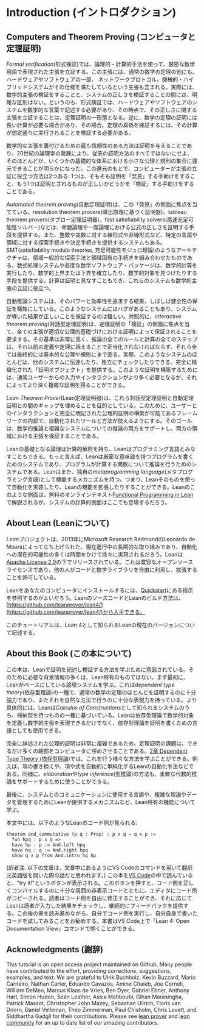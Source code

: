 # Introduction (イントロダクション)

## Computers and Theorem Proving (コンピュータと定理証明)

*Formal verification*(形式検証)では、論理的・計算的手法を使って、厳密な数学用語で表現された主張を立証する。この主張には、通常の数学の定理の他にも、ハードウェアやソフトウェアの一部、 ネットワークプロトコル、機械的・ハイブリッドシステムがその仕様を満たしているという主張も含まれる。実際には、数学的主張の検証をすることと、システムの正しさを検証することの間には、明確な区別はない。というのも、形式検証では、ハードウェアやソフトウェアのシステムを数学的な言葉で記述する必要があり、その時点で、その正しさに関する主張を立証することは、定理証明の一形態となる。逆に、数学の定理の証明には長い計算が必要な場合があり、その場合、定理の真偽を検証するには、その計算が想定通りに実行されることを検証する必要がある。

数学的な主張を裏付けるための最も信頼性のある方法は証明を与えることであり、20世紀の論理学の発展により、従来の証明方法のすべてではないにせよ、そのほとんどが、いくつかの基礎的な体系における小さな公理と規則の集合に還元できることが明らかになった。この還元のもとで、コンピューターが主張の立証に役立つ方法は2つある: 1つは、そもそも証明を「発見」する手助けをすること、もう1つは証明とされるものが正しいかどうかを「検証」する手助けをすることである。

*Automated theorem proving*(自動定理証明)は、この「発見」の側面に焦点を当てている。resolution theorem provers(導出原理に基づく証明器)、tableau theorem provers(タブロー定理証明器)、fast satisfiability solvers(高速充足可能性ソルバー)などは、命題論理や一階論理における公式の正しさを証明する手段を提供する。また、整数や実数に対する線形式や非線形式など、特定の言語や領域に対する探索手続きや決定手続きを提供するシステムもある。SMT(satisfiability modulo theories, 充足可能性モジュロ理論)のようなアーキテクチャは、領域一般的な探索手法と領域固有の手続きを組み合わせたものである。数式処理システムや高度な数学ソフトウェア・パッケージは、数学的計算を実行したり、数学的上界または下界を確立したり、数学的対象を見つけたりする手段を提供する。計算は証明と見なすこともでき、これらのシステムも数学的主張の立証に役立つ。

自動推論システムは、そのパワーと効率性を追求する結果、しばしば健全性の保証を犠牲にしている。このようなシステムにはバグがあることもあり、システムが導いた結果が正しいことを保証するのは難しい。対照的に、*interactive theorem proving*(対話型定理証明)は、定理証明の「検証」の側面に焦点を当て、全ての主張が適切な公理的基礎づけにおける証明によって保証されることを要求する。その基準は非常に高く、推論の全てのルールと計算の全てのステップは、それ以前の定義や定理に訴えることで正当化されなければならず、それら全ては最終的には基本的な公理や規則にまで遡る。実際、このようなシステムのほとんどは、他のシステムに伝達したり、独立にチェックしたりできる、完全に精緻化された「証明オブジェクト」を提供する。このような証明を構築するためには、通常ユーザーからの入力やインタラクションがより多く必要となるが、それによってより深く複雑な証明を得ることができる。

*Lean Theorem Prover*(Lean定理証明器)は、これら対話型定理証明と自動定理証明との間のギャップを埋めることを目的としている。このために、ユーザーとのインタラクションと完全に明記された公理的証明の構築が可能であるフレームワークの内部で、自動化されたツールと方法が使えるようにする。そのゴールは、数学的推論と複雑なシステムについての推論の両方をサポートし、両方の領域における主張を検証することである。

Leanの基礎となる論理は計算的解釈を持ち、Leanはプログラミング言語とみなすこともできる。もっと言えば、Leanは厳密な意味論を持つプログラムを書くためのシステムであり、プログラムが計算する関数について推論を行うためのシステムである。Leanはまた、独自の*metaprogramming language*(メタプログラミング言語)として機能するメカニズムを持つ。つまり、Leanそのものを使って自動化を実装したり、Leanの機能を拡張したりすることができる。Leanのこのような側面は、無料のオンラインテキスト[Functional Programming in Lean](https://lean-lang.org/functional_programming_in_lean/)で解説されるが、システムの計算的側面はここでも登場するだろう。

## About Lean (Leanについて)

*Lean*プロジェクトは、2013年にMicrosoft Research RedmondのLeonardo de Mouraによって立ち上げられた、現在進行中の長期的な取り組みであり、自動化への潜在的可能性の多くは時間をかけて徐々に実現されるだろう。Leanは[Apache License 2.0](LICENSE)の下でリリースされている。これは寛容なオープンソースライセンスであり、他の人がコードと数学ライブラリを自由に利用し、拡張することを許可している。

Leanをあなたのコンピュータにインストールするには、[Quickstart](https://lean-lang.org/lean4/doc/quickstart.html)にある指示を参照するのがよいだろう。LeanのソースコードとLeanのビルド方法は、[https://github.com/leanprover/lean4/](https://github.com/leanprover/lean4/)から入手できる。

このチュートリアルは、Lean 4として知られるLeanの現在のバージョンについて記述する。

## About this Book (この本について)

この本は、Leanで証明を記述し検証する方法を学ぶために意図されている。そのために必要な背景情報の多くは、Lean特有のものではない。まず最初に、Leanがベースにしている論理システムを学ぶ。これは*dependent type theory*(依存型理論)の一種で、通常の数学の定理のほとんどを証明するのに十分強力であり、またそれを自然な方法で行うのに十分な表現力を持っている。より具体的には、Leanは*Calculus of Constructions*として知られるシステムのうち、帰納型を持つものの一種に基づいている。Leanは依存型理論で数学的対象を定義し数学的主張を表現できるだけでなく、依存型理論を証明を書くための言語としても使用できる。

完全に詳述された公理的証明は非常に複雑であるため、定理証明の課題は、できるだけ多くの細部をコンピュータに埋めさせることである。[2章 Dependent Type Theory (依存型理論)](./dependent_type_theory.md)では、これを行う様々な方法を学ぶことができる。例えば、項の書き換えや、項や式を自動的に単純化するLeanの自動化手法などである。同様に、*elaboration*や*type inference*(型推論)の方法も、柔軟な代数的推論をサポートするために使うことができる。

最後に、システムとのコミュニケーションに使用する言語や、複雑な理論やデータを管理するためにLeanが提供するメカニズムなど、Lean特有の機能について学ぶ。

本文中には、以下のようなLeanのコード例が見られる:

```lean
theorem and_commutative (p q : Prop) : p ∧ q → q ∧ p :=
  fun hpq : p ∧ q =>
  have hp : p := And.left hpq
  have hq : q := And.right hpq
  show q ∧ p from And.intro hq hp
```

(訳者注: 以下の文章は、文章中にあるようにVS Codeのコマンドを用いて翻訳元英語版を開いた際の話だと思われます。)
この本を[VS Code](https://code.visualstudio.com/)の中で読んでいると、"try it!"というボタンが表示される。このボタンを押すと、コード例を正しくコンパイルするのに十分な周囲の非表示コードとともに、エディタにコード例がコピーされる。読者はコード例を自由に修正することができ、それに応じてLeanは読者が入力した結果をチェックし、継続的にフィードバックを提供する。この後の章を読み進めながら、自分でコード例を実行し、自分自身で書いたコードを試してみることをお勧めする。本書はVS Code上で「Lean 4: Open Documentation View」コマンドで開くことができる。

## Acknowledgments (謝辞)

This tutorial is an open access project maintained on Github. Many people have contributed to the effort, providing
corrections, suggestions, examples, and text. We are grateful to Ulrik Buchholz, Kevin Buzzard, Mario Carneiro, Nathan
Carter, Eduardo Cavazos, Amine Chaieb, Joe Corneli, William DeMeo, Marcus Klaas de Vries, Ben Dyer, Gabriel Ebner,
Anthony Hart, Simon Hudon, Sean Leather, Assia Mahboubi, Gihan Marasingha, Patrick Massot, Christopher John Mazey,
Sebastian Ullrich, Floris van Doorn, Daniel Velleman, Théo Zimmerman, Paul Chisholm, Chris Lovett, and Siddhartha Gadgil for their contributions.  Please see [lean prover](https://github.com/leanprover/) and [lean community](https://github.com/leanprover-community/) for an up to date list
of our amazing contributors.
